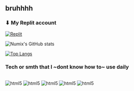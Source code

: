 ## bruhhhh

### ⬇ My Replit account

[![Replit](https://img.shields.io/badge/replit-667881?style=for-the-badge&logo=replit&logoColor=white)](https://replit.com/@Numix)

![Numix's GitHub stats](https://github-readme-stats.vercel.app/api?username=NumixDev&show_icons=true&theme=cobalt)

[![Top Langs](https://github-readme-stats.vercel.app/api/top-langs/?username=NumixDev&layout=compact&theme=cobalt)](https://github.com/anuraghazra/github-readme-stats)

### Tech or smth that I ~dont know how to~ use daily

<div style="display: inline_block"><br/>
  <img aling="center" alt="html5" src="https://img.shields.io/badge/C%23-239120?style=for-the-badge&logo=c-sharp&logoColor=white" />
  <img aling="center" alt="html5" src="https://img.shields.io/badge/.NET-5C2D91?style=for-the-badge&logo=.net&logoColor=white" />
  <img aling="center" alt="html5" src="https://img.shields.io/badge/Python-14354C?style=for-the-badge&logo=python&logoColor=white" />
  <img aling="center" alt="html5" src="https://img.shields.io/badge/Linux_Mint-87CF3E?style=for-the-badge&logo=linux-mint&logoColor=white" />
  <img aling="center" alt="html5" src="https://img.shields.io/badge/Windows_XP-003399?style=for-the-badge&logo=windows-xp&logoColor=white" />
</div>


